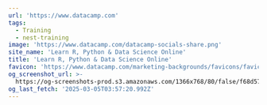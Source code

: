 ```yaml
---
url: 'https://www.datacamp.com'
tags:
  - Training
  - nest-training
image: 'https://www.datacamp.com/datacamp-socials-share.png'
site_name: 'Learn R, Python & Data Science Online'
title: 'Learn R, Python & Data Science Online'
favicon: 'https://www.datacamp.com/marketing-backgrounds/favicons/favicon-196x196.png'
og_screenshot_url: >-
  https://og-screenshots-prod.s3.amazonaws.com/1366x768/80/false/f68d57cb3c76caf067af1da510aee2b322de7cb77ac874fc4b0170035504d5ca.jpeg
og_last_fetch: '2025-03-05T03:57:20.992Z'
---
```


